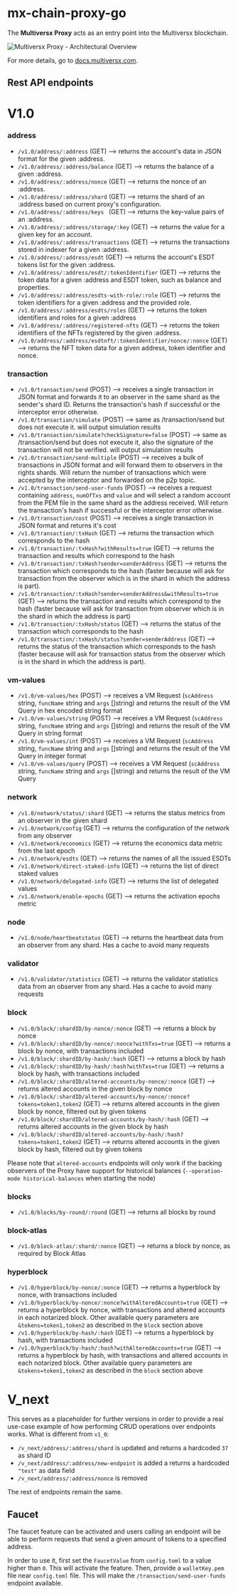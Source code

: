 # mx-chain-proxy-go

The **Multiversx Proxy** acts as an entry point into the Multiversx blockchain. 

![Multiversx Proxy - Architectural Overview](assets/overview.png "Multiversx Proxy - Architectural Overview")

For more details, go to [docs.multiversx.com](https://docs.multiversx.com/sdk-and-tools/proxy/).

## Rest API endpoints

# V1.0

### address

- `/v1.0/address/:address`         (GET) --> returns the account's data in JSON format for the given :address.
- `/v1.0/address/:address/balance` (GET) --> returns the balance of a given :address.
- `/v1.0/address/:address/nonce`   (GET) --> returns the nonce of an :address.
- `/v1.0/address/:address/shard`   (GET) --> returns the shard of an :address based on current proxy's configuration.
- `/v1.0/address/:address/keys `   (GET) --> returns the key-value pairs of an :address.
- `/v1.0/address/:address/storage/:key`   (GET) --> returns the value for a given key for an account.
- `/v1.0/address/:address/transactions` (GET) --> returns the transactions stored in indexer for a given :address.
- `/v1.0/address/:address/esdt` (GET) --> returns the account's ESDT tokens list for the given :address.
- `/v1.0/address/:address/esdt/:tokenIdentifier` (GET) --> returns the token data for a given :address and ESDT token, such as balance and properties.
- `/v1.0/address/:address/esdts-with-role/:role` (GET) --> returns the token identifiers for a given :address and the provided role.
- `/v1.0/address/:address/esdts/roles` (GET) --> returns the token identifiers and roles for a given :address
- `/v1.0/address/:address/registered-nfts` (GET) --> returns the token identifiers of the NFTs registered by the given :address.
- `/v1.0/address/:address/esdtnft/:tokenIdentifier/nonce/:nonce` (GET) --> returns the NFT token data for a given address, token identifier and nonce.

### transaction

- `/v1.0/transaction/send`         (POST) --> receives a single transaction in JSON format and forwards it to an observer in the same shard as the sender's shard ID. Returns the transaction's hash if successful or the interceptor error otherwise.
- `/v1.0/transaction/simulate`         (POST) --> same as /transaction/send but does not execute it. will output simulation results
- `/v1.0/transaction/simulate?checkSignature=false`         (POST) --> same as /transaction/send but does not execute it, also the signature of the transaction will not be verified. will output simulation results
- `/v1.0/transaction/send-multiple` (POST) --> receives a bulk of transactions in JSON format and will forward them to observers in the rights shards. Will return the number of transactions which were accepted by the interceptor and forwarded on the p2p topic.
- `/v1.0/transaction/send-user-funds` (POST) --> receives a request containing `address`, `numOfTxs` and `value` and will select a random account from the PEM file in the same shard as the address received. Will return the transaction's hash if successful or the interceptor error otherwise.
- `/v1.0/transaction/cost`         (POST) --> receives a single transaction in JSON format and returns it's cost
- `/v1.0/transaction/:txHash` (GET) --> returns the transaction which corresponds to the hash
- `/v1.0/transaction/:txHash?withResults=true` (GET) --> returns the transaction and results which correspond to the hash
- `/v1.0/transaction/:txHash?sender=senderAddress` (GET) --> returns the transaction which corresponds to the hash (faster because will ask for transaction from the observer which is in the shard in which the address is part).
- `/v1.0/transaction/:txHash?sender=senderAddress&withResults=true` (GET) --> returns the transaction and results which correspond to the hash (faster because will ask for transaction from observer which is in the shard in which the address is part)
- `/v1.0/transaction/:txHash/status` (GET) --> returns the status of the transaction which corresponds to the hash
- `/v1.0/transaction/:txHash/status?sender=senderAddress` (GET) --> returns the status of the transaction which corresponds to the hash (faster because will ask for transaction status from the observer which is in the shard in which the address is part).

### vm-values

- `/v1.0/vm-values/hex`            (POST) --> receives a VM Request (`scAddress` string, `funcName` string and `args` []string) and returns the result of the VM Query in hex encoded string format
- `/v1.0/vm-values/string`         (POST) --> receives a VM Request (`scAddress` string, `funcName` string and `args` []string) and returns the result of the VM Query in string format
- `/v1.0/vm-values/int`            (POST) --> receives a VM Request (`scAddress` string, `funcName` string and `args` []string) and returns the result of the VM Query in integer format
- `/v1.0/vm-values/query`          (POST) --> receives a VM Request (`scAddress` string, `funcName` string and `args` []string) and returns the result of the VM Query

### network

- `/v1.0/network/status/:shard`      (GET) --> returns the status metrics from an observer in the given shard
- `/v1.0/network/config`             (GET) --> returns the configuration of the network from any observer
- `/v1.0/network/economics`          (GET) --> returns the economics data metric from the last epoch
- `/v1.0/network/esdts`              (GET) --> returns the names of all the issued ESDTs
- `/v1.0/network/direct-staked-info` (GET) --> returns the list of direct staked values
- `/v1.0/network/delegated-info`     (GET) --> returns the list of delegated values
- `/v1.0/network/enable-epochs`      (GET) --> returns the activation epochs metric
### node

- `/v1.0/node/heartbeatstatus`     (GET) --> returns the heartbeat data from an observer from any shard. Has a cache to avoid many requests

### validator

- `/v1.0/validator/statistics`     (GET) --> returns the validator statistics data from an observer from any shard. Has a cache to avoid many requests

### block

- `/v1.0/block/:shardID/by-nonce/:nonce`    (GET) --> returns a block by nonce
- `/v1.0/block/:shardID/by-nonce/:nonce?withTxs=true`    (GET) --> returns a block by nonce, with transactions included
- `/v1.0/block/:shardID/by-hash/:hash`    (GET) --> returns a block by hash
- `/v1.0/block/:shardID/by-hash/:hash?withTxs=true`    (GET) --> returns a block by hash, with transactions included
- `/v1.0/block/:shardID/altered-accounts/by-nonce/:nonce`    (GET) --> returns altered accounts in the given block by nonce
- `/v1.0/block/:shardID/altered-accounts/by-nonce/:nonce?tokens=token1,token2`    (GET) --> returns altered accounts in the given block by nonce, filtered out by given tokens
- `/v1.0/block/:shardID/altered-accounts/by-hash/:hash`    (GET) --> returns altered accounts in the given block by hash
- `/v1.0/block/:shardID/altered-accounts/by-hash/:hash?tokens=token1,token2`    (GET) --> returns altered accounts in the given block by hash, filtered out by given tokens

Please note that `altered-accounts` endpoints will only work if the backing observers of the Proxy have support for historical balances (`--operation-mode historical-balances` when starting the node)

### blocks

- `/v1.0/blocks/by-round/:round`    (GET) --> returns all blocks by round

### block-atlas

- `/v1.0/block-atlas/:shard/:nonce`   (GET) --> returns a block by nonce, as required by Block Atlas


### hyperblock

- `/v1.0/hyperblock/by-nonce/:nonce`  (GET) --> returns a hyperblock by nonce, with transactions included
- `/v1.0/hyperblock/by-nonce/:nonce?withAlteredAccounts=true`  (GET) --> returns a hyperblock by nonce, with transactions and altered accounts in each notarized block. Other available query parameters are `&tokens=token1,token2` as described in the `block` section above
- `/v1.0/hyperblock/by-hash/:hash`    (GET) --> returns a hyperblock by hash, with transactions included
- `/v1.0/hyperblock/by-hash/:hash?withAlteredAccounts=true`  (GET) --> returns a hyperblock by hash, with transactions and altered accounts in each notarized block. Other available query parameters are `&tokens=token1,token2` as described in the `block` section above

# V_next

This serves as a placeholder for further versions in order to provide a real use-case example of how performing
CRUD operations over endpoints works.
What is different from `v1_0`:
- `/v_next/address/:address/shard` is updated and returns a hardcoded `37` as shard ID
- `/v_next/address/:address/new-endpoint` is added a returns a hardcoded `"test"` as data field
- `/v_next/address/:address/nonce` is removed

The rest of endpoints remain the same.

## Faucet
The faucet feature can be activated and users calling an endpoint will be able to perform requests that send a given amount of tokens to a specified address.

In order to use it, first set the `FaucetValue` from `config.toml` to a value higher than `0`. This will activate the feature. Then, provide a `walletKey.pem` file near `config.toml` file. This will make the `/transaction/send-user-funds` endpoint available.
